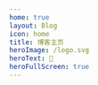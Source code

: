 ```yaml
---
home: true
layout: Blog
icon: home
title: 博客主页
heroImage: /logo.svg
heroText: 🎉
heroFullScreen: true
---
```

